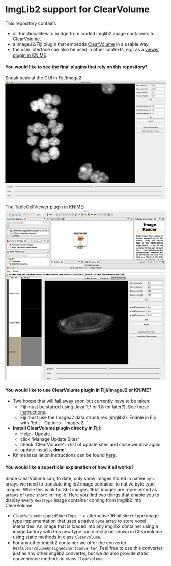 # ImgLib2 support for ClearVolume
This repository contains 
* all functionalities to bridge from loaded imglib2 image containers to ClearVolume.
* a ImageJ2/Fiji plugin that embedds [ClearVolume](https://bitbucket.org/clearvolume/clearvolume/wiki/Home) in a usable way.
* the user interface can also be used in other contexts, e.g. as a [viewer plugin in KNIME](http://tech.knime.org/book/clearvolume).


#### You would like to see the final plugins that rely on this repository?

Sneak peak at the GUI in Fiji/ImagJ2:
![Fiji plugin screenshot](images/fijiplugin.png)

The TableCellViewer [plugin in KNIME](http://tech.knime.org/book/clearvolume):
![KNIME plugin screenshot](images/knimeplugin.png)


#### You would like to use ClearVolume plugin in Fiji/ImageJ2 or KNIME?
* Two hoops that will fall away soon but currently have to be taken:
  * Fiji must be started using Java 1.7 or 1.8 (or later?). See these [instructions](http://imagej.net/FAQ#How_do_I_launch_ImageJ_with_a_different_version_of_Java.3F).
  * Fiji must use the ImageJ2 data structures (imglib2). Enable in Fiji with 'Edit - Options - ImageJ2...'.
* **Install ClearVolume plugin directly in Fiji**: 
  * Help - Update...
  * click 'Manage Update Sites'
  * check 'ClearVolume' in list of update sites and close window again.
  * update installs, **done**! 
* Knime installation instructions can be found [here](http://tech.knime.org/book/clearvolume).


#### You would like a superficial explanation of how it all works?

Since ClearVolume can, to date, only show images stored in native `byte` arrays we need to translate imglib2 image container to native byte type images. While this is ok for 8bit images, 16bit images are represented as arrays of type `short` in imglib.
Here you find two things that enable you to display every `RealType` image container coming from imglib2 into ClearVolume:
* `ClearVolumeUnsignedShortType` -- a alternative 16 bit `short` type image type implementation that uses a native `byte` array to store voxel intensities. An image that is loaded into any imglib2 container using a image factory with this new type can directly be shown in ClearVolume using static methods in class `ClearVolume`.
* For any other imglib2 container we offer the converter `RealClearVolumeUnsignedShortConverter`. Feel free to use this converter just as any other imglib2 converter, but we do also provide static convenience methods in class `ClearVolume`.
